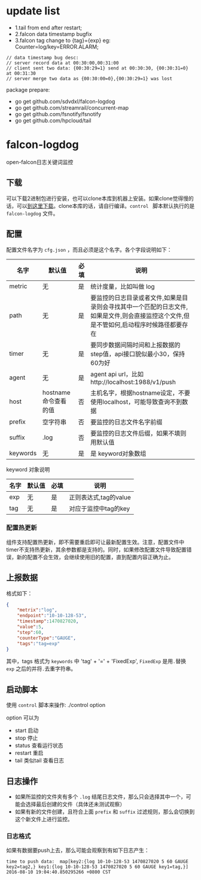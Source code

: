 # update list

- 1.tail from end after restart;
- 2.falcon data timestamp bugfix
- 3.falcon tag change to {tag}={exp} eg: Counter=log/key=ERROR.ALARM;

```
// data timestamp bug desc:
// server record data at 00:30:00,00:31:00
// client sent two data: {00:30:29=1} send at 00:30:30, {00:30:31=0} at 00:31:30
// server merge two data as {00:30:00=0},{00:30:29=1} was lost
```

package prepare:
- go get github.com/sdvdxl/falcon-logdog
- go get github.com/streamrail/concurrent-map
- go get github.com/fsnotify/fsnotify
- go get github.com/hpcloud/tail

# falcon-logdog
open-falcon日志关键词监控

## 下载
可以下载2进制包进行安装，也可以clone本库到机器上安装。如果clone觉得慢的话，可以[到这里下载](http://7xrmam.com1.z0.glb.clouddn.com/falcon-logdog.tar.gz)。clone本库的话，请自行编译。`control ` 脚本默认执行的是 `falcon-logdog` 文件。

## 配置

配置文件名字为 `cfg.json` ，而且必须是这个名字。各个字段说明如下：

名字 | 默认值 | 必填 | 说明
---- | ----|----|----
metric | 无 | 是 | 统计度量，比如叫做 log
path | 无 | 是 | 要监控的日志目录或者文件,如果是目录则会寻找其中一个匹配的日志文件,如果是文件,则会直接监控这个文件,但是不管如何,启动程序时候路径都要存在
timer | 无 | 是 | 要同步数据间隔时间和上报数据的step值，api接口貌似最小30，保持 60为好
agent | 无 | 是 | agent api url，比如 http://localhost:1988/v1/push
host | hostname 命令查看的值 | 否 | 主机名字，根据hostname设定，不要使用localhost，可能导致查询不到数据
prefix | 空字符串 | 否 | 要监控的日志文件名字前缀
suffix | .log | 否 | 要监控的日志文件后缀，如果不填则用默认值
keywords | 无 | 是 | 是 keyword对象数组

keyword 对象说明

名字 | 默认值 | 必填 | 说明
---- | ----|----|----
exp | 无 | 是 | 正则表达式,tag的value
tag|无|是| 对应于监控中tag的key

### 配置热更新

组件支持配置热更新，即不需要重启即可让最新配置生效。注意，配置文件中timer不支持热更新，其余参数都是支持的。同时，如果修改配置文件导致配置错误，新的配置不会生效，会继续使用旧的配置，直到配置内容正确为止。

## 上报数据
格式如下：

```json
{
	"metrix":"log", 
	"endpoint":"10-10-128-53",
	"timestamp":1470827020,
	"value":5,
	"step":60,
	"counterType":"GAUGE",
	"tags":"tag=exp"
}
```

其中，tags 格式为 `keywords` 中 'tag' + '=' + 'FixedExp', `FixedExp` 是用`.`替换 `exp` 之后的并将`.`去重字符串。

## 启动脚本
使用 `control` 脚本来操作:
./control option

option 可以为

- start 启动
- stop 停止
- status 查看运行状态
- restart 重启
- tail 类似tail 查看日志

## 日志操作

- 如果所监控的文件夹有多个 `.log` 结尾日志文件，那么只会选择其中一个，可能会选择最后创建的文件（具体还未测试观察）
- 如果有新的文件创建，且符合上面 `prefix` 和 `suffix` 过滤规则，那么会切换到这个新文件上进行监控。

### 日志格式
如果有数据要push上去，那么可能会观察到有如下日志产生：

```
time to push data:  map[key2:{log 10-10-128-53 1470827020 5 60 GAUGE key2=tag2,} key1:{log 10-10-128-53 1470827020 5 60 GAUGE key1=tag,}] 2016-08-10 19:04:40.850295266 +0800 CST
```
